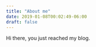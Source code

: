 ```yaml
---
title: "About me"
date: 2019-01-08T00:02:49-06:00
draft: false
---
```


Hi there, you just reached my blog.